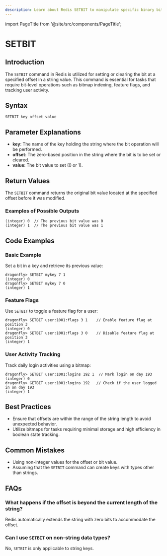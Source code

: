 ```yaml
---
description: Learn about Redis SETBIT to manipulate specific binary bits of a string value.
---
```


import PageTitle from '@site/src/components/PageTitle';

# SETBIT

<PageTitle title="Redis SETBIT Explained (Better Than Official Docs)" />

## Introduction

The `SETBIT` command in Redis is utilized for setting or clearing the bit at a specified offset in a string value. This command is essential for tasks that require bit-level operations such as bitmap indexing, feature flags, and tracking user activity.

## Syntax

```plaintext
SETBIT key offset value
```

## Parameter Explanations

- **key**: The name of the key holding the string where the bit operation will be performed.
- **offset**: The zero-based position in the string where the bit is to be set or cleared.
- **value**: The bit value to set (0 or 1).

## Return Values

The `SETBIT` command returns the original bit value located at the specified offset before it was modified.

### Examples of Possible Outputs

```cli
(integer) 0  // The previous bit value was 0
(integer) 1  // The previous bit value was 1
```

## Code Examples

### Basic Example

Set a bit in a key and retrieve its previous value:

```cli
dragonfly> SETBIT mykey 7 1
(integer) 0
dragonfly> SETBIT mykey 7 0
(integer) 1
```

### Feature Flags

Use `SETBIT` to toggle a feature flag for a user:

```cli
dragonfly> SETBIT user:1001:flags 3 1    // Enable feature flag at position 3
(integer) 0
dragonfly> SETBIT user:1001:flags 3 0    // Disable feature flag at position 3
(integer) 1
```

### User Activity Tracking

Track daily login activities using a bitmap:

```cli
dragonfly> SETBIT user:1001:logins 192 1  // Mark login on day 193
(integer) 0
dragonfly> GETBIT user:1001:logins 192   // Check if the user logged in on day 193
(integer) 1
```

## Best Practices

- Ensure that offsets are within the range of the string length to avoid unexpected behavior.
- Utilize bitmaps for tasks requiring minimal storage and high efficiency in boolean state tracking.

## Common Mistakes

- Using non-integer values for the offset or bit value.
- Assuming that the `SETBIT` command can create keys with types other than strings.

## FAQs

### What happens if the offset is beyond the current length of the string?

Redis automatically extends the string with zero bits to accommodate the offset.

### Can I use `SETBIT` on non-string data types?

No, `SETBIT` is only applicable to string keys.
